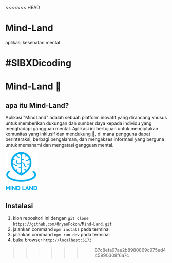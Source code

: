 <<<<<<< HEAD
# Mind-Land
aplikasi kesehatan mental

#SIBXDicoding
=======
# Mind-Land 🧠
## apa itu Mind-Land?
Aplikasi "MindLand" adalah sebuah platform inovatif yang dirancang khusus untuk memberikan dukungan dan sumber daya kepada individu yang menghadapi gangguan mental. Aplikasi ini bertujuan untuk menciptakan komunitas yang inklusif dan mendukung 🤝, di mana pengguna dapat berinteraksi, berbagi pengalaman, dan mengakses informasi yang berguna untuk memahami dan mengatasi gangguan mental. 

<img src="public/logo.png" width="100">

## Instalasi
1. klon repositori ini dengan `git clone https://github.com/OnyanPokon/Mind-Land.git`
2. jalankan command `npm install` pada terminal
3. jalankan command `npm run dev` pada terminal
4. buka browser `http://localhost:5173`


>>>>>>> 87c8efa97ae2b8980869c975ed445990308f6a7c
